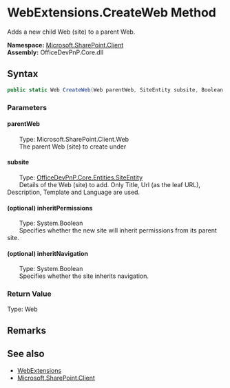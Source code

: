 # WebExtensions.CreateWeb Method  
 Adds a new child Web (site) to a parent Web.   

**Namespace:** [Microsoft.SharePoint.Client](Microsoft.SharePoint.Client.md)  
**Assembly:** OfficeDevPnP.Core.dll  
## Syntax
```C#
public static Web CreateWeb(Web parentWeb, SiteEntity subsite, Boolean inheritPermissions, Boolean inheritNavigation)
```
### Parameters
#### parentWeb  
&emsp;&emsp;Type: Microsoft.SharePoint.Client.Web  
&emsp;&emsp;The parent Web (site) to create under  

  

#### subsite  
&emsp;&emsp;Type: [OfficeDevPnP.Core.Entities.SiteEntity](OfficeDevPnP.Core.Entities.SiteEntity.md)  
&emsp;&emsp;Details of the Web (site) to add. Only Title, Url (as the leaf URL), Description, Template and Language are used.  

  

#### (optional) inheritPermissions  
&emsp;&emsp;Type: System.Boolean  
&emsp;&emsp;Specifies whether the new site will inherit permissions from its parent site.  

  

#### (optional) inheritNavigation  
&emsp;&emsp;Type: System.Boolean  
&emsp;&emsp;Specifies whether the site inherits navigation.  

  

### Return Value
Type: Web  
  


## Remarks
  
## See also
- [WebExtensions](Microsoft.SharePoint.Client.WebExtensions.md) 
- [Microsoft.SharePoint.Client](Microsoft.SharePoint.Client.md) 
